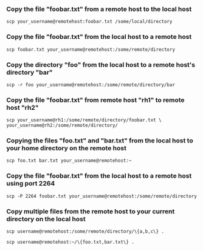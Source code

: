 ### Copy the file "foobar.txt" from a remote host to the local host

    scp your_username@remotehost:foobar.txt /some/local/directory 

### Copy the file "foobar.txt" from the local host to a remote host

    scp foobar.txt your_username@remotehost:/some/remote/directory 

### Copy the directory "foo" from the local host to a remote host's directory "bar"

    scp -r foo your_username@remotehost:/some/remote/directory/bar 

### Copy the file "foobar.txt" from remote host "rh1" to remote host "rh2"

    scp your_username@rh1:/some/remote/directory/foobar.txt \ your_username@rh2:/some/remote/directory/ 

### Copying the files "foo.txt" and "bar.txt" from the local host to your home directory on the remote host

    scp foo.txt bar.txt your_username@remotehost:~ 

### Copy the file "foobar.txt" from the local host to a remote host using port 2264

    scp -P 2264 foobar.txt your_username@remotehost:/some/remote/directory 

### Copy multiple files from the remote host to your current directory on the local host

    scp username@remotehost:/some/remote/directory/\{a,b,c\} . 

    scp username@remotehost:~/\{foo.txt,bar.txt\} . 
